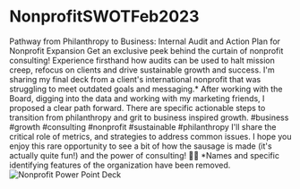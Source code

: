 # NonprofitSWOTFeb2023
Pathway from Philanthropy to Business: Internal Audit and Action Plan for Nonprofit Expansion
Get an exclusive peek behind the curtain of nonprofit consulting!
Experience firsthand how audits can be used to halt mission creep, refocus on clients and drive sustainable growth and success. I'm sharing my final deck from a client's international nonprofit that was struggling to meet outdated goals and messaging.* After working with the Board, digging into the data and working with my marketing friends, I proposed a clear path forward. There are specific actionable steps to transition from philanthropy and grit to business inspired growth. #business #growth #consulting #nonprofit #sustainable #philanthropy
I'll share the critical role of metrics, and strategies to address common issues. I hope you enjoy this rare opportunity to see a bit of how the sausage is made (it's actually quite fun!) and the power of consulting! 🤫🌟
*Names and specific identifying features of the organization have been removed.
![Nonprofit Power Point Deck](https://i.imgur.com/w0Zppru.png)
